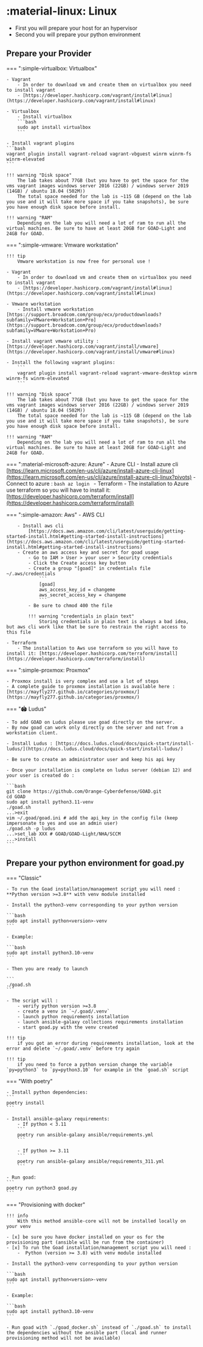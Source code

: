 # :material-linux: Linux

- First you will prepare your host for an hypervisor
- Second you will prepare your python environment

## Prepare your Provider

=== ":simple-virtualbox: Virtualbox"

    - Vagrant
        - In order to download vm and create them on virtualbox you need to install vagrant
        - [https://developer.hashicorp.com/vagrant/install#linux](https://developer.hashicorp.com/vagrant/install#linux)
    
    - Virtualbox
        - Install virtualbox
        ```bash
        sudo apt install virtualbox
        ```

    - Install vagrant plugins
    ```bash
    vagrant plugin install vagrant-reload vagrant-vbguest winrm winrm-fs winrm-elevated
    ```

    !!! warning "Disk space"
        The lab takes about 77GB (but you have to get the space for the vms vagrant images windows server 2016 (22GB) / windows server 2019 (14GB) / ubuntu 18.04 (502M))
        The total space needed for the lab is ~115 GB (depend on the lab you use and it will take more space if you take snapshots), be sure you have enough disk space before install.

    !!! warning "RAM"
        Depending on the lab you will need a lot of ram to run all the virtual machines. Be sure to have at least 20GB for GOAD-Light and 24GB for GOAD.

=== ":simple-vmware: Vmware workstation"

    !!! tip
        Vmware workstation is now free for personal use !

    - Vagrant
        - In order to download vm and create them on virtualbox you need to install vagrant
        - [https://developer.hashicorp.com/vagrant/install#linux](https://developer.hashicorp.com/vagrant/install#linux)
    
    - Vmware workstation
        - Install vmware workstation [https://support.broadcom.com/group/ecx/productdownloads?subfamily=VMware+Workstation+Pro](https://support.broadcom.com/group/ecx/productdownloads?subfamily=VMware+Workstation+Pro)

    - Install vagrant vmware utility : [https://developer.hashicorp.com/vagrant/install/vmware](https://developer.hashicorp.com/vagrant/install/vmware#linux)

    - Install the following vagrant plugins:
        ```
        vagrant plugin install vagrant-reload vagrant-vmware-desktop winrm winrm-fs winrm-elevated
        ```

    !!! warning "Disk space"
        The lab takes about 77GB (but you have to get the space for the vms vagrant images windows server 2016 (22GB) / windows server 2019 (14GB) / ubuntu 18.04 (502M))
        The total space needed for the lab is ~115 GB (depend on the lab you use and it will take more space if you take snapshots), be sure you have enough disk space before install.

    !!! warning "RAM"
        Depending on the lab you will need a lot of ram to run all the virtual machines. Be sure to have at least 20GB for GOAD-Light and 24GB for GOAD.

=== ":material-microsoft-azure: Azure"
    - Azure CLI
        - Install azure cli
            [https://learn.microsoft.com/en-us/cli/azure/install-azure-cli-linux](https://learn.microsoft.com/en-us/cli/azure/install-azure-cli-linux?pivots)
        - Connect to azure :
            ```bash
            az login
            ```
    - Terraform
        - The installation to Azure use terraform so you will have to install it: [https://developer.hashicorp.com/terraform/install](https://developer.hashicorp.com/terraform/install)


=== ":simple-amazon: Aws"
    - AWS CLI

        - Install aws cli 
            [https://docs.aws.amazon.com/cli/latest/userguide/getting-started-install.html#getting-started-install-instructions](https://docs.aws.amazon.com/cli/latest/userguide/getting-started-install.html#getting-started-install-instructions)
        - Create an aws access key and secret for goad usage
            - Go to IAM > User > your user > Security credentials
            - Click the Create access key button
            - Create a group "[goad]" in credentials file ~/.aws/credentials
                ```
                [goad]
                aws_access_key_id = changeme
                aws_secret_access_key = changeme
                ```
            - Be sure to chmod 400 the file

            !!! warning "credentials in plain text"
                Storing credentials in plain text is always a bad idea, but aws cli work like that be sure to restrain the right access to this file

    - Terraform
        - The installation to Aws use terraform so you will have to install it: [https://developer.hashicorp.com/terraform/install](https://developer.hashicorp.com/terraform/install)

=== ":simple-proxmox: Proxmox"

    - Proxmox install is very complex and use a lot of steps
    - A complete guide to proxmox installation is available here : [https://mayfly277.github.io/categories/proxmox/](https://mayfly277.github.io/categories/proxmox/)

=== "🏟️  Ludus"

    - To add GOAD on Ludus please use goad directly on the server.
    - By now goad can work only directly on the server and not from a workstation client.

    - Install Ludus : [https://docs.ludus.cloud/docs/quick-start/install-ludus/](https://docs.ludus.cloud/docs/quick-start/install-ludus/)

    - Be sure to create an administrator user and keep his api key

    - Once your installation is complete on ludus server (debian 12) and your user is created do :
    
    ```bash
    git clone https://github.com/Orange-Cyberdefense/GOAD.git
    cd GOAD
    sudo apt install python3.11-venv
    ./goad.sh
    ...>exit
    vim ~/.goad/goad.ini # add the api_key in the config file (keep impersonate to yes and use an admin user)
    ./goad.sh -p ludus
    ...>set_lab XXX # GOAD/GOAD-Light/NHA/SCCM
    ...>install
    ```

## Prepare your python environment for goad.py

=== "Classic"
    
    - To run the Goad installation/management script you will need : **Python version >=3.8** with venv module installed
    
    - Install the python3-venv corresponding to your python version 
    
    ```bash
    sudo apt install python<version>-venv
    ```
    
    - Example:
    
    ```bash
    sudo apt install python3.10-venv
    ```

    - Then you are ready to launch 

    ```
    ./goad.sh
    ```

    - The script will :
        - verify python version >=3.8
        - create a venv in `~/.goad/.venv`
        - launch python requirements installation
        - launch ansible-galaxy collections requirements installation
        - start goad.py with the venv created

    !!! tip
        if you got an error during requirements installation, look at the error and delete `~/.goad/.venv` before try again

    !!! tip
        if you need to force a python version change the variable `py=python3` to `py=python3.10` for example in the `goad.sh` script

=== "With poetry"

    - Install python dependencies:
    ```
    poetry install
    ``` 

    - Install ansible-galaxy requirements:
        - If python < 3.11
        ```
        poetry run ansible-galaxy ansible/requirements.yml
        ```

        - If python >= 3.11
        ```
        poetry run ansible-galaxy ansible/requirements_311.yml
        ```

    - Run goad:
    ```
    poetry run python3 goad.py
    ```

=== "Provisioning with docker"
    
    !!! info
        With this method ansible-core will not be installed locally on your venv
    
    - [x] be sure you have docker installed on your os for the provisioning part (ansible will be run from the container)
    - [x] To run the Goad installation/management script you will need :
        -  Python (version >= 3.8) with venv module installed
    
    - Install the python3-venv corresponding to your python version 
    
    ```bash
    sudo apt install python<version>-venv
    ```
    
    - Example:
    
    ```bash
    sudo apt install python3.10-venv
    ```
    
    - Run goad with `./goad_docker.sh` instead of `./goad.sh` to install the dependencies without the ansible part (local and runner provisioning method will not be available)
